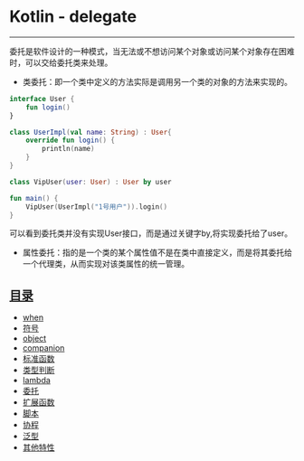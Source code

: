 # Kotlin - delegate

------

委托是软件设计的一种模式，当无法或不想访问某个对象或访问某个对象存在困难时，可以交给委托类来处理。

- 类委托：即一个类中定义的方法实际是调用另一个类的对象的方法来实现的。

```kotlin
interface User {
    fun login()
}

class UserImpl(val name: String) : User{
    override fun login() {
        println(name)
    }
}

class VipUser(user: User) : User by user

fun main() {
    VipUser(UserImpl("1号用户")).login()
}
```

可以看到委托类并没有实现User接口，而是通过关键字by,将实现委托给了user。

- 属性委托：指的是一个类的某个属性值不是在类中直接定义，而是将其委托给一个代理类，从而实现对该类属性的统一管理。

## [目录](./README.md)

- [when](./when.md)
- [符号](./symbol.md)
- [object](./object.md)
- [companion](./companion.md)
- [标准函数](./std-func.md)
- [类型判断](./type-check.md)
- [lambda](./lambdas.md)
- [委托](./delegates.md)
- [扩展函数](./extension.md)
- [脚本](./scripting.md)
- [协程](./coroutines.md)
- [泛型](./generics.md)
- [其他特性](./other.md)

